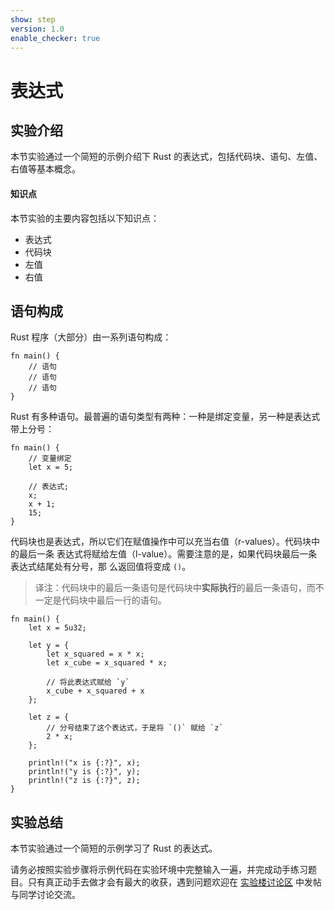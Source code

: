```yaml
---
show: step
version: 1.0
enable_checker: true
---
```


# 表达式

## 实验介绍

本节实验通过一个简短的示例介绍下 Rust 的表达式，包括代码块、语句、左值、右值等基本概念。

#### 知识点

本节实验的主要内容包括以下知识点：

- 表达式
- 代码块
- 左值
- 右值

## 语句构成

Rust 程序（大部分）由一系列语句构成：

```
fn main() {
    // 语句
    // 语句
    // 语句
}
```

Rust 有多种语句。最普遍的语句类型有两种：一种是绑定变量，另一种是表达式带上分号：

```
fn main() {
    // 变量绑定
    let x = 5;

    // 表达式;
    x;
    x + 1;
    15;
}
```

代码块也是表达式，所以它们在赋值操作中可以充当右值（r-values）。代码块中的最后一条
表达式将赋给左值（l-value）。需要注意的是，如果代码块最后一条表达式结尾处有分号，那
么返回值将变成 `()`。

> 译注：代码块中的最后一条语句是代码块中**实际执行**的最后一条语句，而不一定是代码块中最后一行的语句。

```rust,editable
fn main() {
    let x = 5u32;

    let y = {
        let x_squared = x * x;
        let x_cube = x_squared * x;

        // 将此表达式赋给 `y`
        x_cube + x_squared + x
    };

    let z = {
        // 分号结束了这个表达式，于是将 `()` 赋给 `z`
        2 * x;
    };

    println!("x is {:?}", x);
    println!("y is {:?}", y);
    println!("z is {:?}", z);
}
```

## 实验总结

本节实验通过一个简短的示例学习了 Rust 的表达式。

请务必按照实验步骤将示例代码在实验环境中完整输入一遍，并完成动手练习题目。只有真正动手去做才会有最大的收获，遇到问题欢迎在 [实验楼讨论区](https://www.shiyanlou.com/questions/) 中发帖与同学讨论交流。
